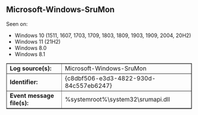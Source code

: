 ## Microsoft-Windows-SruMon

Seen on:
* Windows 10 (1511, 1607, 1703, 1709, 1803, 1809, 1903, 1909, 2004, 20H2)
* Windows 11 (21H2)
* Windows 8.0
* Windows 8.1

<table border="1" class="docutils">
  <tbody>
    <tr>
      <td><b>Log source(s):</b></td>
      <td>Microsoft-Windows-SruMon</td>
    </tr>
    <tr>
      <td><b>Identifier:</b></td>
      <td>{c8dbf506-e3d3-4822-930d-84c557eb6247}</td>
    </tr>
    <tr>
      <td><b>Event message file(s):</b></td>
      <td>%systemroot%\system32\srumapi.dll</td>
    </tr>
  </tbody>
</table>

&nbsp;

